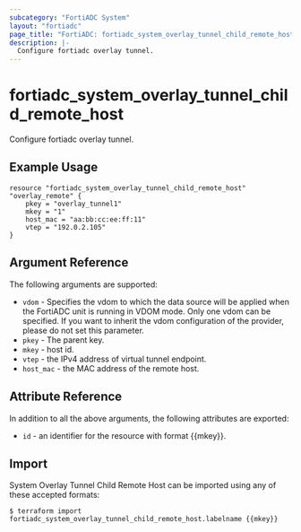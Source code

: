 ```yaml
---
subcategory: "FortiADC System"
layout: "fortiadc"
page_title: "FortiADC: fortiadc_system_overlay_tunnel_child_remote_host"
description: |-
  Configure fortiadc overlay tunnel.
---
```


# fortiadc_system_overlay_tunnel_child_remote_host
Configure fortiadc overlay tunnel.

## Example Usage
```hcl
resource "fortiadc_system_overlay_tunnel_child_remote_host" "overlay_remote" {
	pkey = "overlay_tunnel1"
	mkey = "1"
	host_mac = "aa:bb:cc:ee:ff:11"
	vtep = "192.0.2.105"
}

```

## Argument Reference

The following arguments are supported:

* `vdom` - Specifies the vdom to which the data source will be applied when the FortiADC unit is running in VDOM mode. Only one vdom can be specified. If you want to inherit the vdom configuration of the provider, please do not set this parameter.
* `pkey` - The parent key.
* `mkey` - host id.
* `vtep` - the IPv4 address of virtual tunnel endpoint. 
* `host_mac` - the MAC address of the remote host. 

## Attribute Reference

In addition to all the above arguments, the following attributes are exported:
* `id` - an identifier for the resource with format {{mkey}}.

## Import
 System Overlay Tunnel Child Remote Host can be imported using any of these accepted formats:
```
$ terraform import fortiadc_system_overlay_tunnel_child_remote_host.labelname {{mkey}}
```
